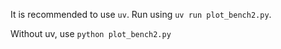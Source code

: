 
It is recommended to use `uv`.
Run using `uv run plot_bench2.py`.

Without uv, use `python plot_bench2.py`